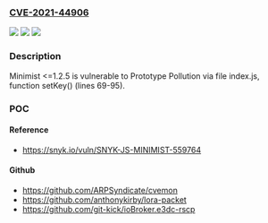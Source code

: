 ### [CVE-2021-44906](https://cve.mitre.org/cgi-bin/cvename.cgi?name=CVE-2021-44906)
![](https://img.shields.io/static/v1?label=Product&message=n%2Fa&color=blue)
![](https://img.shields.io/static/v1?label=Version&message=n%2Fa&color=blue)
![](https://img.shields.io/static/v1?label=Vulnerability&message=n%2Fa&color=brighgreen)

### Description

Minimist <=1.2.5 is vulnerable to Prototype Pollution via file index.js, function setKey() (lines 69-95).

### POC

#### Reference
- https://snyk.io/vuln/SNYK-JS-MINIMIST-559764

#### Github
- https://github.com/ARPSyndicate/cvemon
- https://github.com/anthonykirby/lora-packet
- https://github.com/git-kick/ioBroker.e3dc-rscp

